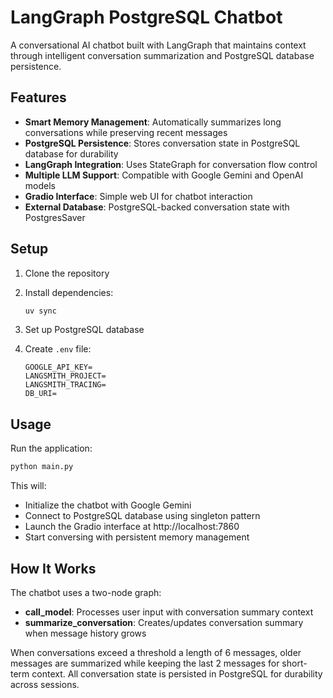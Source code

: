 # LangGraph PostgreSQL Chatbot

A conversational AI chatbot built with LangGraph that maintains context through intelligent conversation summarization and PostgreSQL database persistence.

## Features

- **Smart Memory Management**: Automatically summarizes long conversations while preserving recent messages
- **PostgreSQL Persistence**: Stores conversation state in PostgreSQL database for durability
- **LangGraph Integration**: Uses StateGraph for conversation flow control
- **Multiple LLM Support**: Compatible with Google Gemini and OpenAI models
- **Gradio Interface**: Simple web UI for chatbot interaction
- **External Database**: PostgreSQL-backed conversation state with PostgresSaver

## Setup

1. Clone the repository
2. Install dependencies:

   ```bash
   uv sync
   ```

3. Set up PostgreSQL database
4. Create `.env` file:
   ```
   GOOGLE_API_KEY=
   LANGSMITH_PROJECT=
   LANGSMITH_TRACING=
   DB_URI=
   ```

## Usage

Run the application:

```bash
python main.py
```

This will:
- Initialize the chatbot with Google Gemini
- Connect to PostgreSQL database using singleton pattern
- Launch the Gradio interface at http://localhost:7860
- Start conversing with persistent memory management

## How It Works

The chatbot uses a two-node graph:

- **call_model**: Processes user input with conversation summary context
- **summarize_conversation**: Creates/updates conversation summary when message history grows

When conversations exceed a threshold a length of 6 messages, older messages are summarized while keeping the last 2 messages for short-term context. All conversation state is persisted in PostgreSQL for durability across sessions.
